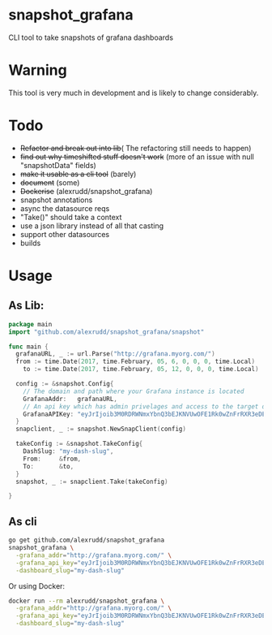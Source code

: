 # snapshot_grafana
CLI tool to take snapshots of grafana dashboards

# Warning
This tool is very much in development and is likely to change considerably.

# Todo

* ~~Refactor and break out into lib~~( The refactoring still needs to happen)
* ~~find out why timeshifted stuff doesn't work~~ (more of an issue with null "snapshotData" fields)
* ~~make it usable as a cli tool~~ (barely)
* ~~document~~ (some)
* ~~Dockerise~~ (alexrudd/snapshot_grafana)
* snapshot annotations
* async the datasource reqs
* "Take()" should take a context
* use a json library instead of all that casting
* support other datasources
* builds

# Usage

## As Lib:

```go
package main
import "github.com/alexrudd/snapshot_grafana/snapshot"

func main {
  grafanaURL, _ := url.Parse("http://grafana.myorg.com/")
  from := time.Date(2017, time.February, 05, 6, 0, 0, 0, time.Local)
	to := time.Date(2017, time.February, 05, 12, 0, 0, 0, time.Local)

  config := &snapshot.Config{
    // The domain and path where your Grafana instance is located
    GrafanaAddr:   grafanaURL,
    // An api key which has admin privelages and access to the target dashboard
    GrafanaAPIKey: "eyJrIjoib3M0RDRWNmxYbnQ3bEJKNVUwOFE1Rk0wZnFrRXR3eDEiLCJuIjoia2V5IiwiaWQiOjN9",
  }
  snapclient, _ := snapshot.NewSnapClient(config)

  takeConfig := &snapshot.TakeConfig{
    DashSlug: "my-dash-slug",
    From:     &from,
    To:       &to,
  }
  snapshot, _ := snapclient.Take(takeConfig)

}

```

## As cli

```sh
go get github.com/alexrudd/snapshot_grafana
snapshot_grafana \
  -grafana_addr="http://grafana.myorg.com/" \
  -grafana_api_key="eyJrIjoib3M0RDRWNmxYbnQ3bEJKNVUwOFE1Rk0wZnFrRXR3eDEiLCJuIjoia2V5IiwiaWQiOjN9" \
  -dashboard_slug="my-dash-slug"
```

Or using Docker:

```sh
docker run --rm alexrudd/snapshot_grafana \
  -grafana_addr="http://grafana.myorg.com/" \
  -grafana_api_key="eyJrIjoib3M0RDRWNmxYbnQ3bEJKNVUwOFE1Rk0wZnFrRXR3eDEiLCJuIjoia2V5IiwiaWQiOjN9" \
  -dashboard_slug="my-dash-slug"
```
